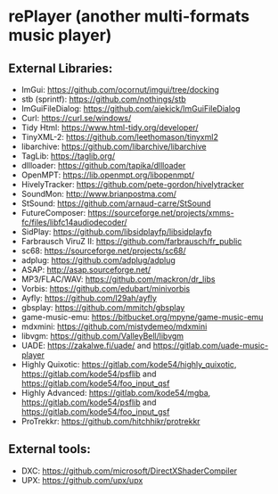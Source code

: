 # rePlayer (another multi-formats music player)

## External Libraries:
- ImGui: https://github.com/ocornut/imgui/tree/docking
- stb (sprintf): https://github.com/nothings/stb
- ImGuiFileDialog: https://github.com/aiekick/ImGuiFileDialog
- Curl: https://curl.se/windows/
- Tidy Html: https://www.html-tidy.org/developer/
- TinyXML-2: https://github.com/leethomason/tinyxml2
- libarchive: https://github.com/libarchive/libarchive
- TagLib: https://taglib.org/
- dllloader: https://github.com/tapika/dllloader
- OpenMPT: https://lib.openmpt.org/libopenmpt/
- HivelyTracker: https://github.com/pete-gordon/hivelytracker
- SoundMon: http://www.brianpostma.com/
- StSound: https://github.com/arnaud-carre/StSound
- FutureComposer: https://sourceforge.net/projects/xmms-fc/files/libfc14audiodecoder/
- SidPlay: https://github.com/libsidplayfp/libsidplayfp
- Farbrausch ViruZ II: https://github.com/farbrausch/fr_public
- sc68: https://sourceforge.net/projects/sc68/
- adplug: https://github.com/adplug/adplug
- ASAP: http://asap.sourceforge.net/
- MP3/FLAC/WAV: https://github.com/mackron/dr_libs
- Vorbis: https://github.com/edubart/minivorbis
- Ayfly: https://github.com/l29ah/ayfly
- gbsplay: https://github.com/mmitch/gbsplay
- game-music-emu: https://bitbucket.org/mpyne/game-music-emu
- mdxmini: https://github.com/mistydemeo/mdxmini
- libvgm: https://github.com/ValleyBell/libvgm
- UADE: https://zakalwe.fi/uade/ and https://gitlab.com/uade-music-player
- Highly Quixotic: https://gitlab.com/kode54/highly_quixotic, https://gitlab.com/kode54/psflib and https://gitlab.com/kode54/foo_input_qsf
- Highly Advanced: https://gitlab.com/kode54/mgba, https://gitlab.com/kode54/psflib and https://gitlab.com/kode54/foo_input_gsf
- ProTrekkr: https://github.com/hitchhikr/protrekkr

## External tools:
- DXC: https://github.com/microsoft/DirectXShaderCompiler
- UPX: https://github.com/upx/upx